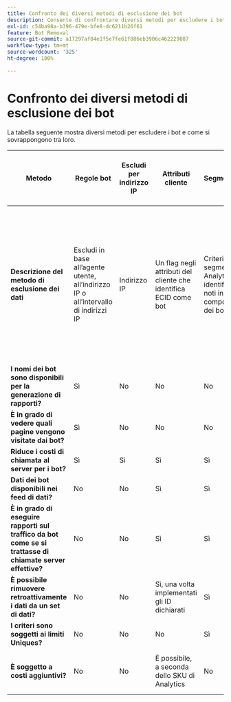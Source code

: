 ```yaml
---
title: Confronto dei diversi metodi di esclusione dei bot
description: Consente di confrontare diversi metodi per escludere i bot.
exl-id: c54ba98a-b396-479e-bfe8-dc6211b26f61
feature: Bot Removal
source-git-commit: a17297af84e1f5e7fe61f886eb3906c462229087
workflow-type: tm+mt
source-wordcount: '325'
ht-degree: 100%

---
```


# Confronto dei diversi metodi di esclusione dei bot

La tabella seguente mostra diversi metodi per escludere i bot e come si sovrappongono tra loro.

| Metodo | Regole bot | Escludi per indirizzo IP | Attributi cliente | Segmentazione | Punteggio di terze parti + Segmentazione | Elimina le chiamate server per i bot in fase di esecuzione | Regola VISTA del database personalizzato |
| --- | --- | --- | --- | --- | --- | --- | --- |
| **Descrizione del metodo di esclusione dei dati** | Escludi in base all’agente utente, all’indirizzo IP o all’intervallo di indirizzi IP | Indirizzo IP | Un flag negli attributi del cliente che identifica ECID come bot | Criteri in un segmento di Analytics che identifica i bot noti in base al comportamento dei bot | Una terza parte, come [Perimeter X](https://www.perimeterx.com) o [Akamai Bot Manager](https://www.akamai.com/it/products/bot-manager) assegna a ogni pagina un punteggio sulla probabilità che si tratti di un bot. Il punteggio viene inviato in Analytics e i segmenti possono essere utilizzati per filtrare i dati in base al punteggio. | La logica lato client impedisce l’esecuzione della chiamata al server Analytics per i bot. | Una regola VISTA sposterà il traffico dai bot che soddisfano determinati criteri a una suite di rapporti separata. |
| **I nomi dei bot sono disponibili per la generazione di rapporti?** | Sì | No | No | No | No | No | Sì |
| **È in grado di vedere quali pagine vengono visitate dai bot?** | Sì | No | No | No | Sì | No | Sì |
| **Riduce i costi di chiamata al server per i bot?** | Sì | Sì | Sì | Sì | Sì | No | Sì |
| **Dati dei bot disponibili nei feed di dati?** | No | No | Sì | Sì | Sì | No | Sì |
| **È in grado di eseguire rapporti sul traffico da bot come se si trattasse di chiamate server effettive?** | No | No | Sì | Sì | Sì | No | No |
| **È possibile rimuovere retroattivamente i dati da un set di dati?** | No | No | Sì, una volta implementati gli ID dichiarati | Sì | Sì, una volta implementati i punteggi | No | No |
| **I criteri sono soggetti ai limiti Uniques?** | No | No | No | Sì | No | No | No |
| **È soggetto a costi aggiuntivi?** | No | No | È possibile, a seconda dello SKU di Analytics | No | Sì | No | Sì - costo per implementare e mantenere una regola VISTA |
